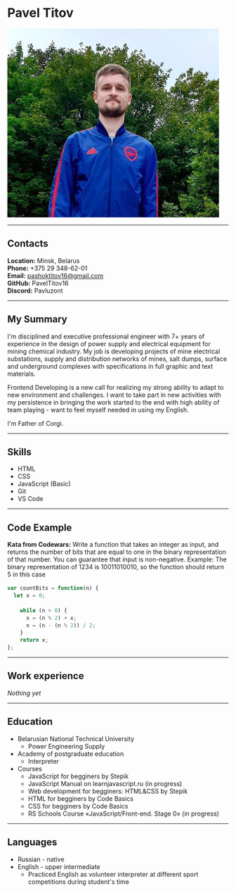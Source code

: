 # **Pavel Titov** #

![ProfilePhoto](IMG_3498.JPG "ProfilePhoto")

---

## **Contacts** ##
**Location:** Minsk, Belarus\
**Phone:** +375 29 348-62-01\
**Email:** pashoktitov16@gmail.com\
**GitHub:** PavelTitov16\
**Discord:** Pavluzont

---

## **My Summary** ##
I'm disciplined and executive professional engineer with 7+ years of experience in the design of power supply and electrical equipment for mining chemical industry. My job is developing projects of mine electrical substations, supply and distribution networks of mines, salt dumps, surface and underground complexes with specifications in full graphic and text materials. 

Frontend Developing is a new call for realizing my strong ability to adapt to new environment and challenges. I want to take part in new activities with my persistence in bringing the work started to the end with high ability of team playing - want to feel myself needed in using my English.

I'm Father of Corgi.   

---

## **Skills** ##
* HTML
* CSS
* JavaScript (Basic)
* Git
* VS Code 

---

## **Code Example** ##

**Kata from Codewars:**
Write a function that takes an integer as input, and returns the number of bits that are equal to one in the binary representation of that number. You can guarantee that input is non-negative.
Example: The binary representation of 1234 is 10011010010, so the function should return 5 in this case
```javascript
var countBits = function(n) {
  let x = 0;
      
    while (n > 0) {
      x = (n % 2) + x;
      n = (n - (n % 2)) / 2;
    }
    return x;
};
```
---

## **Work experience** ##

_Nothing yet_

---

## **Education** ##
* Belarusian National Technical University
    + Power Engineering Supply
* Academy of postgraduate education
    + Interpreter
* Courses
    + JavaScript for begginers by Stepik
    + JavaScript Manual on learnjavascript.ru (in progress)
    + Web development for begginers: HTML&CSS by Stepik
    + HTML for begginers by Code Basics 
    + CSS for begginers by Code Basics
    + RS Schools Course «JavaScript/Front-end. Stage 0» (in progress)

---

## **Languages** ##
* Russian - native
* English - upper intermediate
   + Practiced English as volunteer interpreter at different sport competitions during student's time
